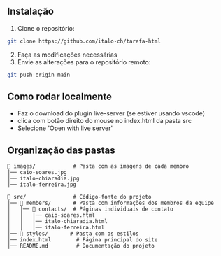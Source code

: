 ## Instalação

1. Clone o repositório:
```bash
git clone https://github.com/italo-ch/tarefa-html
```
2. Faça as modificações necessárias
3. Envie as alterações para o repositório remoto:
```bash
git push origin main
```

## Como rodar localmente

- Faz o download do plugin live-server (se estiver usando vscode)
- clica com botão direito do mouse no index.html da pasta src
- Selecione 'Open with live server'

## Organização das pastas

```  
📂 images/            # Pasta com as imagens de cada membro  
│── caio-soares.jpg  
│── italo-chiaradia.jpg  
│── italo-ferreira.jpg  

📂 src/               # Código-fonte do projeto  
│── 📂 members/       # Pasta com informações dos membros da equipe  
│   │── 📂 contacts/  # Páginas individuais de contato  
│   │   │── caio-soares.html  
│   │   │── italo-chiaradia.html  
│   │   │── italo-ferreira.html  
│── 📂 styles/       # Pasta com os estilos
│── index.html        # Página principal do site  
│── README.md         # Documentação do projeto  
```  
